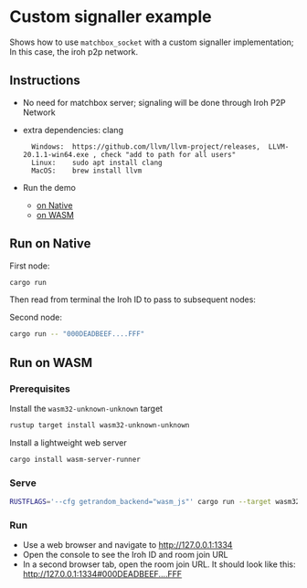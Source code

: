 # Custom signaller example

Shows how to use `matchbox_socket` with a custom signaller implementation; In
this case, the iroh p2p network.

## Instructions

- No need for matchbox server; signaling will be done through Iroh P2P Network
- extra dependencies: clang

        Windows:  https://github.com/llvm/llvm-project/releases,  LLVM-20.1.1-win64.exe , check "add to path for all users"
        Linux:    sudo apt install clang
        MacOS:    brew install llvm
        

- Run the demo
  - [on Native](#run-on-native)
  - [on WASM](#run-on-wasm)

## Run on Native


First node:
```sh
cargo run
```

Then read from terminal the Iroh ID to pass to subsequent nodes:

Second node:

```sh
cargo run -- "000DEADBEEF....FFF"
```

## Run on WASM

### Prerequisites

Install the `wasm32-unknown-unknown` target

```sh
rustup target install wasm32-unknown-unknown
```

Install a lightweight web server

```sh
cargo install wasm-server-runner
```

### Serve

```sh
RUSTFLAGS='--cfg getrandom_backend="wasm_js"' cargo run --target wasm32-unknown-unknown
```

### Run

- Use a web browser and navigate to <http://127.0.0.1:1334>
- Open the console to see the Iroh ID and room join URL
- In a second browser tab, open the room join URL. It should look like this: <http://127.0.0.1:1334#000DEADBEEF....FFF>
